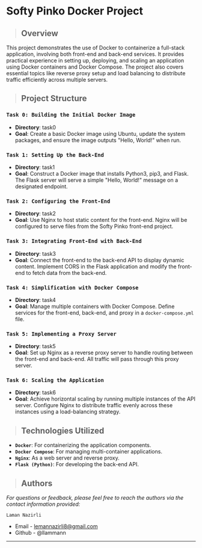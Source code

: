 # Softy Pinko Docker Project

> ## Overview

This project demonstrates the use of Docker to containerize a full-stack application, involving both front-end and back-end services. It provides practical experience in setting up, deploying, and scaling an application using Docker containers and Docker Compose. The project also covers essential topics like reverse proxy setup and load balancing to distribute traffic efficiently across multiple servers.

> ## Project Structure

### `Task 0: Building the Initial Docker Image`

- **Directory**: task0
- **Goal**: Create a basic Docker image using Ubuntu, update the system packages, and ensure the image outputs "Hello, World!" when run.

### `Task 1: Setting Up the Back-End`

- **Directory**: task1
- **Goal**: Construct a Docker image that installs Python3, pip3, and Flask. The Flask server will serve a simple "Hello, World!" message on a designated endpoint.

### `Task 2: Configuring the Front-End`

- **Directory**: task2
- **Goal**: Use Nginx to host static content for the front-end. Nginx will be configured to serve files from the Softy Pinko front-end project.

### `Task 3: Integrating Front-End with Back-End`

- **Directory**: task3
- **Goal**: Connect the front-end to the back-end API to display dynamic content. Implement CORS in the Flask application and modify the front-end to fetch data from the back-end.

### `Task 4: Simplification with Docker Compose`

- **Directory**: task4
- **Goal**: Manage multiple containers with Docker Compose. Define services for the front-end, back-end, and proxy in a `docker-compose.yml` file.

### `Task 5: Implementing a Proxy Server`

- **Directory**: task5
- **Goal**: Set up Nginx as a reverse proxy server to handle routing between the front-end and back-end. All traffic will pass through this proxy server.

### `Task 6: Scaling the Application`

- **Directory**: task6
- **Goal**: Achieve horizontal scaling by running multiple instances of the API server. Configure Nginx to distribute traffic evenly across these instances using a load-balancing strategy.

> ## Technologies Utilized

- **`Docker`**: For containerizing the application components.
- **`Docker Compose`**: For managing multi-container applications.
- **`Nginx`**: As a web server and reverse proxy.
- **`Flask (Python)`**: For developing the back-end API.

> ## Authors

*For questions or feedback, please feel free to reach the authors via the contact information provided:* <br>

`Laman Nazirli` <br>
* Email - lemannazirli8@gmail.com <br>
* Github - @llammann <br>
---

